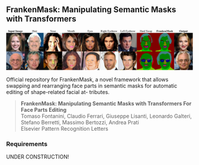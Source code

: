 ## FrankenMask: Manipulating Semantic Masks with Transformers

![alt text](https://github.com/TFonta/FrankenMask_semantic/blob/main/imgs/eyecatcher2.png)

Official repository for FrankenMask, a novel framework that allows swapping and
rearranging face parts in semantic masks for automatic editing of shape-related facial at-
tributes. 

> **FrankenMask: Manipulating Semantic Masks with Transformers For Face Parts Editing** <br>
> Tomaso Fontanini, Claudio Ferrari, Giuseppe Lisanti, Leonardo Galteri, Stefano Berretti, Massimo Bertozzi, Andrea Prati <br>
> Elsevier Pattern Recognition Letters

### Requirements
 UNDER CONSTRUCTION!
